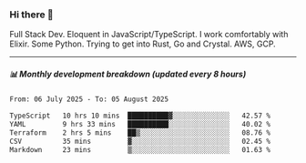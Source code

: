 ### Hi there 👋

Full Stack Dev. Eloquent in JavaScript/TypeScript. I work comfortably with Elixir. Some Python. Trying to get into Rust, Go and Crystal. AWS, GCP.

***

##### 📊 Monthly development breakdown (updated every 8 hours)

<!--START_SECTION:waka-->

```txt
From: 06 July 2025 - To: 05 August 2025

TypeScript   10 hrs 10 mins  ██████████▓░░░░░░░░░░░░░░   42.57 %
YAML         9 hrs 33 mins   ██████████░░░░░░░░░░░░░░░   40.02 %
Terraform    2 hrs 5 mins    ██▒░░░░░░░░░░░░░░░░░░░░░░   08.76 %
CSV          35 mins         ▓░░░░░░░░░░░░░░░░░░░░░░░░   02.45 %
Markdown     23 mins         ▒░░░░░░░░░░░░░░░░░░░░░░░░   01.63 %
```

<!--END_SECTION:waka-->
